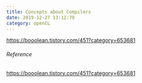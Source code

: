 ```yaml
---
title: Concepts about Compilers
date: 2019-12-27 13:12:79
category: openCL
---
```


https://booolean.tistory.com/451?category=653681

###### Reference

https://booolean.tistory.com/451?category=653681
